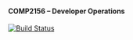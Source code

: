 #### COMP2156 – Developer Operations

[![Build Status](https://travis-ci.com/MishaMykha/comp2156.svg?branch=master)](https://travis-ci.com/MishaMykha/comp2156)